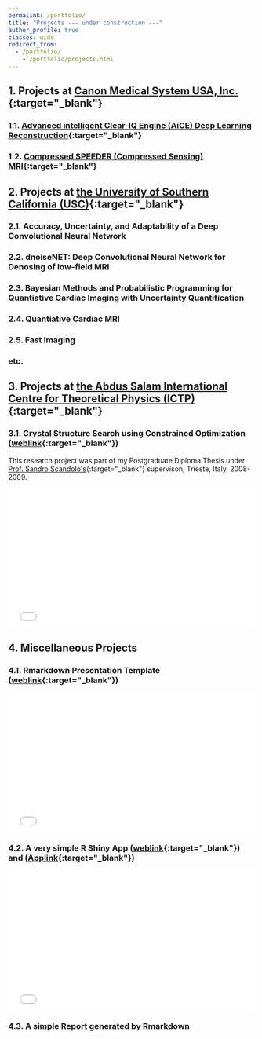 ```yaml
---
permalink: /portfolio/
title: "Projects --- under construction ---"
author_profile: true
classes: wide
redirect_from:
  - /portfolio/
    - /portfolio/projects.html
---
```


## 1. Projects at [Canon Medical System USA, Inc.](https://us.medical.canon/){:target="_blank"} 

### 1.1. [Advanced intelligent Clear-IQ Engine (AiCE) Deep Learning Reconstruction](https://us.medical.canon/products/magnetic-resonance/aice/){:target="_blank"}

### 1.2. [Compressed SPEEDER (Compressed Sensing) MRI](https://us.medical.canon/products/magnetic-resonance/technology/compressed-speeder/){:target="_blank"}



## 2. Projects at [the University of Southern California (USC)](https://www.usc.edu/){:target="_blank"}

### 2.1. Accuracy, Uncertainty, and Adaptability of a Deep Convolutional Neural Network

### 2.2. dnoiseNET: Deep Convolutional Neural Network for Denosing of low-field MRI

### 2.3. Bayesian Methods and Probabilistic Programming for Quantiative Cardiac Imaging with Uncertainty Quantification  

### 2.4. Quantiative Cardiac MRI

### 2.5. Fast Imaging

### etc.

## 3. Projects at [the Abdus Salam International Centre for Theoretical Physics (ICTP)](https://www.ictp.it/){:target="_blank"}

### 3.1. Crystal Structure Search using Constrained Optimization ([weblink](https://rpubs.com/hdo2021/IctpThesis){:target="_blank"})

This research project was part of my Postgraduate Diploma Thesis under [Prof. Sandro Scandolo's](https://www.ictp.it/phonebook/person?id=2464){:target="_blank"} supervison, Trieste, Italy, 2008-2009.

<center>
<div class="container">
<iframe class="responsive-iframe"
src="/files/htmls/IctpThesis.html" width="600" allowfullscreen="" frameborder="0"></iframe>
</div>
</center>


## 4. Miscellaneous Projects

### 4.1. Rmarkdown Presentation Template ([weblink](https://rpubs.com/hdo2021/HungDo_template){:target="_blank"})

<center>
<div class="container">
<iframe class="responsive-iframe"
src="/files/htmls/HungDo_template.html" width="600" allowfullscreen="" frameborder="0"></iframe>
</div>
</center>

### 4.2. A very simple R Shiny App ([weblink](https://rpubs.com/hdo2021/ExpFit){:target="_blank"}) and ([Applink](https://hdo2021.shinyapps.io/ExpFit/){:target="_blank"})

<center>
<div class="container">
<iframe class="responsive-iframe"
src="/files/htmls/ExpFit.html" width="600" allowfullscreen="" frameborder="0"></iframe>
</div>
</center>

### 4.3. A simple Report generated by Rmarkdown 

<style>
.container {
  position: relative;
  overflow: hidden;
  width: 100%;
  padding-top: 56.25%; /* 16:9 Aspect Ratio (divide 9 by 16 = 0.5625) */
}

/* Then style the iframe to fit in the container div with full height and width */
.responsive-iframe {
  position: absolute;
  top: 0;
  left: 0;
  bottom: 0;
  right: 0;
  width: 100%;
  height: 100%;
}
<style>
